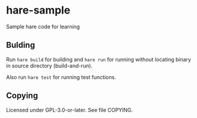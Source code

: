 # hare-sample
Sample hare code for learning

## Bulding
Run `hare build` for building and `hare run` for running without locating
binary in source directory (build-and-run).

Also run `hare test` for running test functions.

## Copying
Licensed under GPL-3.0-or-later. See file COPYING.
